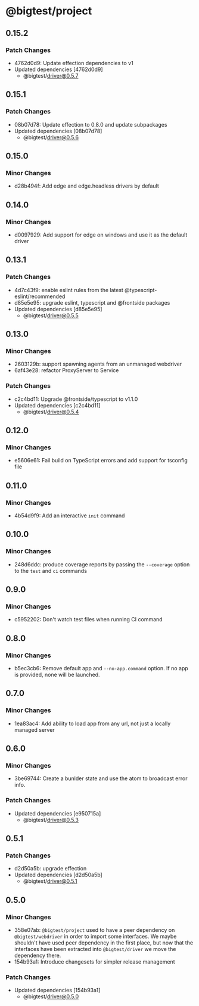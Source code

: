 # @bigtest/project

## 0.15.2

### Patch Changes

- 4762d0d9: Update effection dependencies to v1
- Updated dependencies [4762d0d9]
  - @bigtest/driver@0.5.7

## 0.15.1

### Patch Changes

- 08b07d78: Update effection to 0.8.0 and update subpackages
- Updated dependencies [08b07d78]
  - @bigtest/driver@0.5.6

## 0.15.0

### Minor Changes

- d28b494f: Add edge and edge.headless drivers by default

## 0.14.0

### Minor Changes

- d0097929: Add support for edge on windows and use it as the default driver

## 0.13.1

### Patch Changes

- 4d7c43f9: enable eslint rules from the latest @typescript-eslint/recommended
- d85e5e95: upgrade eslint, typescript and @frontside packages
- Updated dependencies [d85e5e95]
  - @bigtest/driver@0.5.5

## 0.13.0

### Minor Changes

- 2603129b: support spawning agents from an unmanaged webdriver
- 6af43e28: refactor ProxyServer to Service

### Patch Changes

- c2c4bd11: Upgrade @frontside/typescript to v1.1.0
- Updated dependencies [c2c4bd11]
  - @bigtest/driver@0.5.4

## 0.12.0

### Minor Changes

- e5606e61: Fail build on TypeScript errors and add support for tsconfig file

## 0.11.0

### Minor Changes

- 4b54d9f9: Add an interactive `init` command

## 0.10.0

### Minor Changes

- 248d6ddc: produce coverage reports by passing the `--coverage` option to the
  `test` and `ci` commands

## 0.9.0

### Minor Changes

- c5952202: Don't watch test files when running CI command

## 0.8.0

### Minor Changes

- b5ec3cb6: Remove default app and `--no-app.command` option. If no app is provided, none will be launched.

## 0.7.0

### Minor Changes

- 1ea83ac4: Add ability to load app from any url, not just a locally managed server

## 0.6.0

### Minor Changes

- 3be69744: Create a bunlder state and use the atom to broadcast error info.

### Patch Changes

- Updated dependencies [e950715a]
  - @bigtest/driver@0.5.3

## 0.5.1

### Patch Changes

- d2d50a5b: upgrade effection
- Updated dependencies [d2d50a5b]
  - @bigtest/driver@0.5.1

## 0.5.0

### Minor Changes

- 358e07ab: `@bigtest/project` used to have a peer dependency on
  `@bigtest/webdriver` in order to import some interfaces. We maybe
  shouldn't have used peer dependency in the first place, but now that
  the interfaces have been extracted into `@bigtest/driver` we move the
  dependency there.
- 154b93a1: Introduce changesets for simpler release management

### Patch Changes

- Updated dependencies [154b93a1]
  - @bigtest/driver@0.5.0
